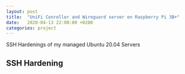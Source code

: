 ```yaml
---
layout: post
title:  "UniFi Conroller and Wireguard server on Raspberry Pi 3B+"
date:   2020-04-13 22:00:00 +0200
categories: project
---
```


SSH Hardenings of my managed Ubuntu 20.04 Servers

## SSH Hardening